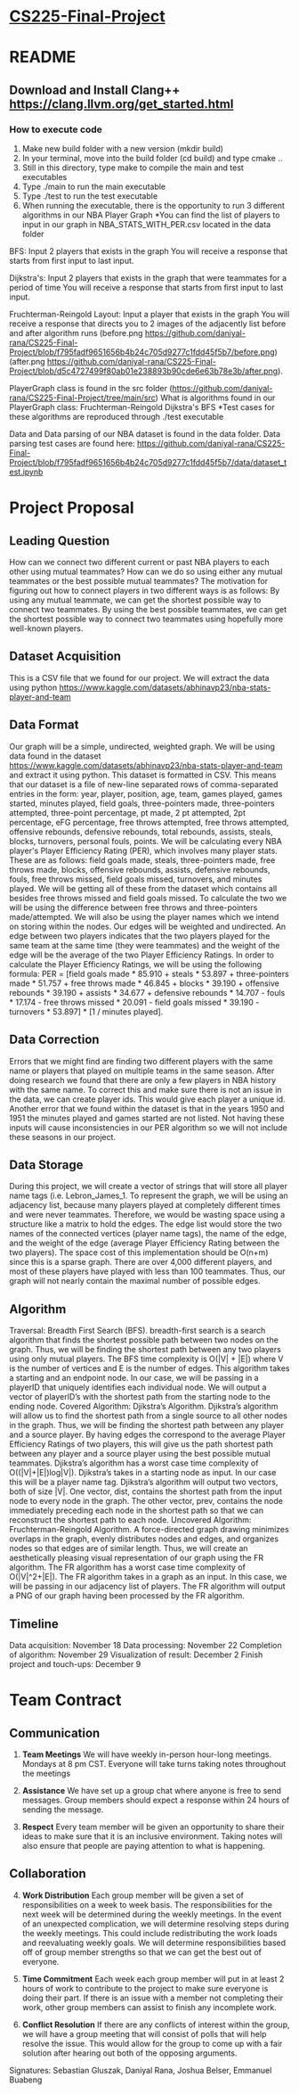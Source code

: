 
# <ins align = "center"> CS225-Final-Project </ins>

# README
## Download and Install Clang++ https://clang.llvm.org/get_started.html
### How to execute code
1. Make new build folder with a new version (mkdir build)
2. In your terminal, move into the build folder (cd build) and type cmake ..
3. Still in this directory, type make to compile the main and test executables
5. Type ./main to run the main executable
6. Type ./test to run the test executable 
7. When running the executable, there is the opportunity to run 3 different algorithms in our NBA Player Graph
*You can find the list of players to input in our graph in NBA_STATS_WITH_PER.csv located in the data folder

BFS:
Input 2 players that exists in the graph
You will receive a response that starts from first input to last input.

Dijkstra's:
Input 2 players that exists in the graph that were teammates for a period of time
You will receive a response that starts from first input to last input.

Fruchterman-Reingold Layout:
Input a player that exists in the graph
You will receive a response that directs you to 2 images of the adjacently list before and after algorithm runs 
(before.png	https://github.com/daniyal-rana/CS225-Final-Project/blob/f795fadf9651656b4b24c705d9277c1fdd45f5b7/before.png)
(after.png	https://github.com/daniyal-rana/CS225-Final-Project/blob/d5c4727499f80ab01e238893b90cde6e63b78e3b/after.png).

PlayerGraph class is found in the src folder 
(https://github.com/daniyal-rana/CS225-Final-Project/tree/main/src)
What is algorithms found in our PlayerGraph class:
Fruchterman-Reingold
Dijkstra's
BFS
*Test cases for these algorithms are reproduced through ./test executable

Data and Data parsing of our NBA dataset is found in the data folder.
Data parsing test cases are found here:
https://github.com/daniyal-rana/CS225-Final-Project/blob/f795fadf9651656b4b24c705d9277c1fdd45f5b7/data/dataset_test.ipynb




# Project Proposal
## Leading Question 
How can we connect two different current or past NBA players to each other using mutual teammates? How can we do so using either any mutual teammates or the best possible mutual teammates? 
The motivation for figuring out how to connect players in two different ways is as follows:
By using any mutual teammate, we can get the shortest possible way to connect two teammates.
By using the best possible teammates, we can get the shortest possible way to connect two teammates using hopefully more well-known players.

## Dataset Acquisition
This is a CSV file that we found for our project. We will extract the data using python https://www.kaggle.com/datasets/abhinavp23/nba-stats-player-and-team
## Data Format
Our graph will be a simple, undirected, weighted graph. We will be using data found in the dataset https://www.kaggle.com/datasets/abhinavp23/nba-stats-player-and-team and extract it using python. This dataset is formatted in CSV. This means that our dataset is a file of new-line separated rows of comma-separated entries in the form: year, player, position, age, team, games played, games started, minutes played, field goals, three-pointers made, three-pointers attempted, three-point percentage, pt made, 2 pt attempted, 2pt percentage, eFG percentage, free throws attempted, free throws attempted, offensive rebounds, defensive rebounds, total rebounds, assists, steals, blocks, turnovers, personal fouls, points. 
We will be calculating every NBA player's Player Efficiency Rating (PER), which involves many player stats. These are as follows: field goals made, steals, three-pointers made, free throws made, blocks, offensive rebounds, assists, defensive rebounds, fouls, free throws missed, field goals missed, turnovers, and minutes played. We will be getting all of these from the dataset which contains all besides free throws missed and field goals missed. To calculate the two we will be using the difference between free throws and three-pointers made/attempted. We will also be using the player names which we intend on storing within the nodes. Our edges will be weighted and undirected. An edge between two players indicates that the two players played for the same team at the same time (they were teammates) and the weight of the edge will be the average of the two Player Efficiency Ratings. 
In order to calculate the Player Efficiency Ratings, we will be using the following formula: PER = [field goals made * 85.910 + steals * 53.897 + three-pointers made * 51.757 + free throws made  * 46.845 + blocks * 39.190 + offensive rebounds * 39.190 + assists * 34.677  + defensive rebounds * 14.707 - fouls * 17.174 - free throws missed * 20.091 -  field goals missed * 39.190  - turnovers * 53.897] * [1 / minutes played].

## Data Correction
Errors that we might find are finding two different players with the same name or players that played on multiple teams in the same season. After doing research we found that there are only a few players in NBA history with the same name. To correct this and make sure there is not an issue in the data, we can create player ids. This would give each player a unique id. 
Another error that we found within the dataset is that in the years 1950 and 1951 the minutes played and games started are not listed. Not having these inputs will cause inconsistencies in our PER algorithm so we will not include these seasons in our project.

## Data Storage
During this project, we will create a vector of strings that will store all player name tags (i.e. Lebron_James_1. To represent the graph, we will be using an adjacency list, because many players played at completely different times and were never teammates. Therefore, we would be wasting space using a structure like a matrix to hold the edges. The edge list would store the two names of the connected vertices (player name tags), the name of the edge, and the weight of the edge (average Player Efficiency Rating between the two players). The space cost of this implementation should be O(n+m) since this is a sparse graph. There are over 4,000 different players, and most of these players have played with less than 100 teammates. Thus, our graph will not nearly contain the maximal number of possible edges.
## Algorithm 
Traversal: Breadth First Search (BFS). breadth-first search is a search algorithm that finds the shortest possible path between two nodes on the graph. Thus, we will be finding the shortest path between any two players using only mutual players. The BFS time complexity is O(|V| + |E|) where V is the number of vertices and E is the number of edges. This algorithm takes a starting and an endpoint node. In our case, we will be passing in a playerID that uniquely identifies each individual node. We will output a vector of playerID’s with the shortest path from the starting node to the ending node. 
	Covered Algorithm: Djikstra’s Algorithm. Djikstra’s algorithm will allow us to find the shortest path from a single source to all other nodes in the graph. Thus, we will be finding the shortest path between any player and a source player. By having edges the correspond to the average Player Efficiency Ratings of two players, this will give us the path shortest path between any player and a source player using the best possible mutual teammates. Djikstra’s algorithm has a worst case time complexity of O((|V|+|E|)log|V|). Djikstra’s takes in a starting node as input. In our case this will be a player name tag. Djikstra’s algorithm will output two vectors, both of size |V|. One vector, dist, contains the shortest path from the input node to every node in the graph. The other vector, prev, contains the node immediately preceding each node in the shortest path so that we can reconstruct the shortest path to each node.
	Uncovered Algorithm: Fruchterman-Reingold Algorithm. A force-directed graph drawing minimizes overlaps in the graph, evenly distributes nodes and edges, and organizes nodes so that edges are of similar length. Thus, we will create an aesthetically pleasing visual representation of our graph using the FR algorithm. The FR algorithm has a worst case time complexity of O(|V|^2+|E|). The FR algorithm takes in a graph as an input. In this case, we will be passing in our adjacency list of players. The FR algorithm will output a PNG of our graph having been processed by the FR algorithm. 
## Timeline
Data acquisition: November 18
Data processing: November 22
Completion of algorithm: November 29
Visualization of result: December 2
Finish project and touch-ups: December 9



# Team Contract

## Communication

1. **Team Meetings** 
We will have weekly in-person hour-long meetings. Mondays at 8 pm CST. Everyone will take turns taking notes throughout the meetings
2. **Assistance** 
We have set up a group chat where anyone is free to send messages. Group members should expect a response within 24 hours of sending the message.

3. **Respect**
Every team member will be given an opportunity to share their ideas to make sure that it is an inclusive environment. Taking notes will also ensure that people are paying attention to what is happening.


## Collaboration


4. **Work Distribution**
Each group member will be given a set of responsibilities on a week to week basis. The responsibilities for the next week will be determined during the weekly meetings. In the event of an unexpected complication, we will determine resolving steps during the weekly meetings. This could include redistributing the work loads and reevaluating weekly goals. We will determine responsibilities based off of group member strengths so that we can get the best out of everyone.

5. **Time Commitment** 
Each week each group member will put in at least 2 hours of work to contribute to the project to make sure everyone is doing their part. If there is an issue with a member not completing their work, other group members can assist to finish any incomplete work.

6. **Conflict Resolution** 
If there are any conflicts of interest within the group, we will have a group meeting that will consist of polls that will help resolve the issue. This would allow for the group to come up with a fair solution after hearing out both of the opposing arguments.

Signatures:
Sebastian Gluszak, Daniyal Rana, Joshua Belser, Emmanuel Buabeng
